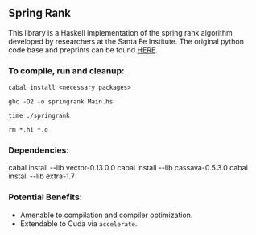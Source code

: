 ## Spring Rank

This library is a Haskell implementation of the spring rank algorithm
developed by researchers at the Santa Fe Institute. The original python
code base and preprints can be found [HERE](https://github.com/cdebacco/SpringRank).

### To compile, run and cleanup:
`cabal install <necessary packages>`

`ghc -O2 -o springrank Main.hs`

`time ./springrank`

`rm *.hi *.o`

### Dependencies:
cabal install --lib vector-0.13.0.0
cabal install --lib cassava-0.5.3.0
cabal install --lib extra-1.7

### Potential Benefits:
- Amenable to compilation and compiler optimization.
- Extendable to Cuda via `accelerate`.
